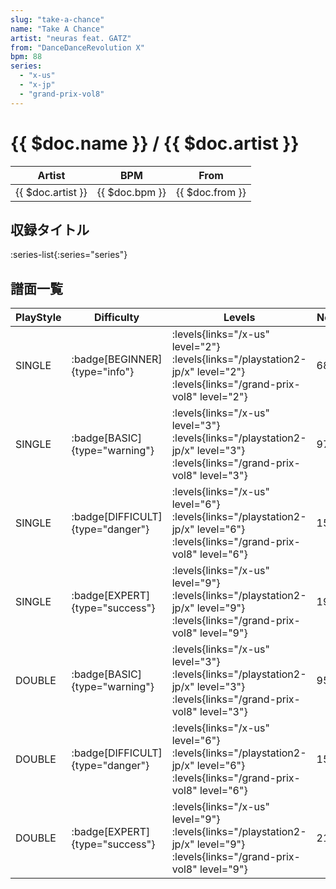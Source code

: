 ```yaml
---
slug: "take-a-chance"
name: "Take A Chance"
artist: "neuras feat. GATZ"
from: "DanceDanceRevolution X"
bpm: 88
series:
  - "x-us"
  - "x-jp"
  - "grand-prix-vol8"
---
```


# {{ $doc.name }} / {{ $doc.artist }}

|Artist|BPM|From|
|------|---|----|
|{{ $doc.artist }}|{{ $doc.bpm }}|{{ $doc.from }}|

## 収録タイトル

:series-list{:series="series"}

## 譜面一覧

|PlayStyle|Difficulty|Levels|Notes|Movie|
|---------|----------|------|-----|-----|
|SINGLE| :badge[BEGINNER]{type="info"}| :levels{links="/x-us" level="2"}  :levels{links="/playstation2-jp/x" level="2"} :levels{links="/grand-prix-vol8" level="2"}|68/1||
|SINGLE| :badge[BASIC]{type="warning"}| :levels{links="/x-us" level="3"}  :levels{links="/playstation2-jp/x" level="3"} :levels{links="/grand-prix-vol8" level="3"}|97/7||
|SINGLE| :badge[DIFFICULT]{type="danger"}| :levels{links="/x-us" level="6"}  :levels{links="/playstation2-jp/x" level="6"} :levels{links="/grand-prix-vol8" level="6"}|156/3||
|SINGLE| :badge[EXPERT]{type="success"}| :levels{links="/x-us" level="9"}  :levels{links="/playstation2-jp/x" level="9"} :levels{links="/grand-prix-vol8" level="9"}|196/6||
|DOUBLE| :badge[BASIC]{type="warning"}| :levels{links="/x-us" level="3"}  :levels{links="/playstation2-jp/x" level="3"} :levels{links="/grand-prix-vol8" level="3"}|95/4||
|DOUBLE| :badge[DIFFICULT]{type="danger"}| :levels{links="/x-us" level="6"}  :levels{links="/playstation2-jp/x" level="6"} :levels{links="/grand-prix-vol8" level="6"}|154/4||
|DOUBLE| :badge[EXPERT]{type="success"}| :levels{links="/x-us" level="9"}  :levels{links="/playstation2-jp/x" level="9"} :levels{links="/grand-prix-vol8" level="9"}|214/6||

